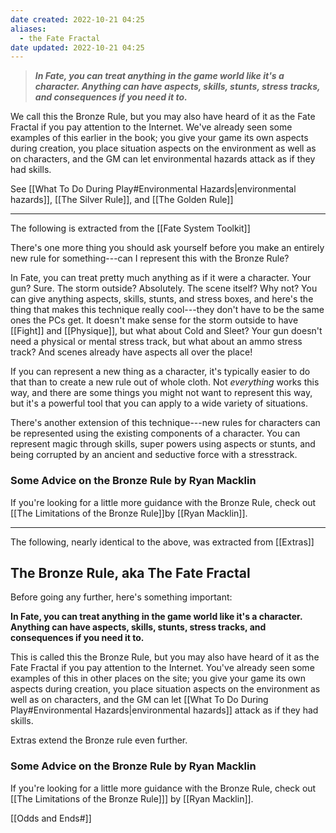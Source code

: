 ```yaml
---
date created: 2022-10-21 04:25
aliases:
  - the Fate Fractal
date updated: 2022-10-21 04:25
---
```


> ***In Fate, you can treat anything in the game world like it's a character. Anything can have aspects, skills, stunts, stress tracks, and consequences if you need it to.***

We call this the Bronze Rule, but you may also have heard of it as the Fate Fractal if you pay attention to the Internet. We've already seen some examples of this earlier in the book; you give your game its own aspects during creation, you place situation aspects on the environment as well as on characters, and the GM can let environmental hazards attack as if they had skills.

See [[What To Do During Play#Environmental Hazards|environmental hazards]], [[The Silver Rule]], and [[The Golden Rule]]

---

The following is extracted from the [[Fate System Toolkit]]

There's one more thing you should ask yourself before you make an entirely new rule for something---can I represent this with the Bronze Rule?

In Fate, you can treat pretty much anything as if it were a character. Your gun? Sure. The storm outside? Absolutely. The scene itself? Why not? You can give anything aspects, skills, stunts, and stress boxes, and here's the thing that makes this technique really cool---they don't have to be the same ones the PCs get. It doesn't make sense for the storm outside to have [[Fight]] and [[Physique]], but what about Cold and Sleet? Your gun doesn't need a physical or mental stress track, but what about an ammo stress track? And scenes already have aspects all over the place!

If you can represent a new thing as a character, it's typically easier to do that than to create a new rule out of whole cloth. Not _everything_ works this way, and there are some things you might not want to represent this way, but it's a powerful tool that you can apply to a wide variety of situations.

There's another extension of this technique---new rules for characters can be represented using the existing components of a character. You can represent magic through skills, super powers using aspects or stunts, and being corrupted by an ancient and seductive force with a stresstrack.

###  Some Advice on the Bronze Rule by Ryan Macklin

If you're looking for a little more guidance with the Bronze Rule, check out [[The Limitations of the Bronze Rule]]by [[Ryan Macklin]].

---
The following, nearly identical to the above, was extracted from [[Extras]]

## The Bronze Rule, aka The Fate Fractal

Before going any further, here's something important:

**In Fate, you can treat anything in the game world like it's a character. Anything can have aspects, skills, stunts, stress tracks, and consequences if you need it to.**

This is called this the Bronze Rule, but you may also have heard of it as the Fate Fractal if you pay attention to the Internet. You've already seen some examples of this in other places on the site; you give your game its own aspects during creation, you place situation aspects on the environment as well as on characters, and the GM can let [[What To Do During Play#Environmental Hazards|environmental hazards]] attack as if they had skills.

Extras extend the Bronze rule even further.

### Some Advice on the Bronze Rule by Ryan Macklin

If you're looking for a little more guidance with the Bronze Rule, check out [[The Limitations of the Bronze Rule]]] by [[Ryan Macklin]].

[[Odds and Ends#]]